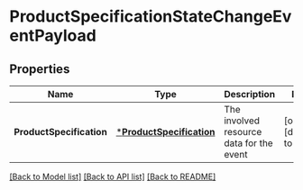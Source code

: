 # ProductSpecificationStateChangeEventPayload

## Properties
Name | Type | Description | Notes
------------ | ------------- | ------------- | -------------
**ProductSpecification** | [***ProductSpecification**](ProductSpecification.md) | The involved resource data for the event | [optional] [default to null]

[[Back to Model list]](../README.md#documentation-for-models) [[Back to API list]](../README.md#documentation-for-api-endpoints) [[Back to README]](../README.md)


